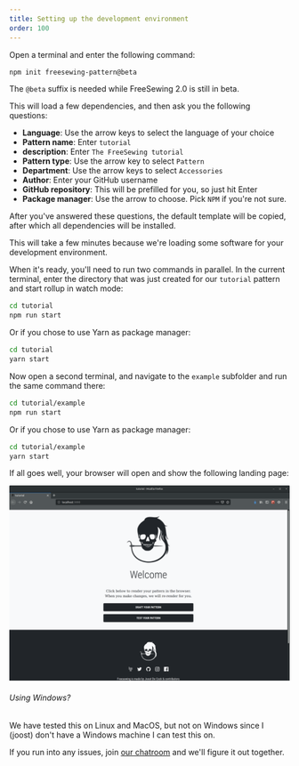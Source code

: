 ```yaml
---
title: Setting up the development environment
order: 100
---
```


Open a terminal and enter the following command:

```bash
npm init freesewing-pattern@beta
```

<Note>

The `@beta` suffix is needed while FreeSewing 2.0 is still in beta.

</Note>

This will load a few dependencies, and then ask you the following questions:

- **Language**: Use the arrow keys to select the language of your choice
- **Pattern name**: Enter `tutorial` 
- **description**: Enter `The FreeSewing tutorial`
- **Pattern type**: Use the arrow key to select `Pattern`
- **Department**: Use the arrow keys to select `Accessories`
- **Author**: Enter your GitHub username
- **GitHub repository**: This will be prefilled for you, so just hit Enter
- **Package manager**: Use the arrow to choose. Pick `NPM` if you're not sure.

After you've answered these questions, the default template will be copied, after which all dependencies will be installed.

<Note>

This will take a few minutes because we're loading some software for your development environment.

</Note>

When it's ready, you'll need to run two commands in parallel. In the current terminal, enter the directory that was just created for our `tutorial` pattern and start rollup in watch mode:

```bash
cd tutorial
npm run start
```

Or if you chose to use Yarn as package manager:

```bash
cd tutorial
yarn start
```

Now open a second terminal, and navigate to the `example` subfolder and run the same command there:

```bash
cd tutorial/example
npm run start
```

Or if you chose to use Yarn as package manager:

```bash
cd tutorial/example
yarn start
```

If all goes well, your browser will open and show the following landing page:

![The FreeSewing development environment](./cfp.png)

<Note>

###### Using Windows?

We have tested this on Linux and MacOS, but not on Windows since I (joost) don't have a Windows machine I can test this on.

If you run into any issues, join [our chatroom](https://gitter.im/freesewing/freesewing) and we'll figure it out together.

</Note>
